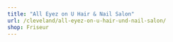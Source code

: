 ```yaml
---
title: "All Eyez on U Hair & Nail Salon"
url: /cleveland/all-eyez-on-u-hair-und-nail-salon/
shop: Friseur
---
```

